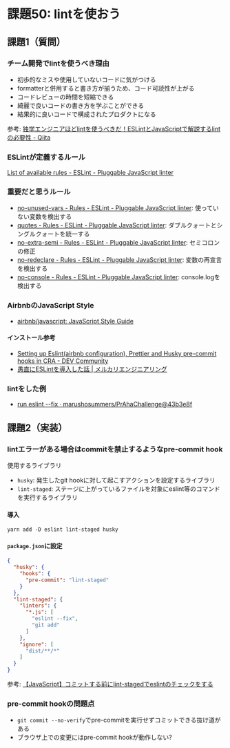 # 課題50: lintを使おう

## 課題1（質問）
### チーム開発でlintを使うべき理由

- 初歩的なミスや使用していないコードに気がつける
- formatterと併用すると書き方が揃うため、コード可読性が上がる
- コードレビューの時間を短縮できる
- 綺麗で良いコードの書き方を学ぶことができる
- 結果的に良いコードで構成されたプロダクトになる

参考: [独学エンジニアほどlintを使うべきだ！ESLintとJavaScriptで解説するlintの必要性 - Qiita](https://qiita.com/dowanna6/items/98d4016e51b04617b26d)
### ESLintが定義するルール

[List of available rules - ESLint - Pluggable JavaScript linter](https://eslint.org/docs/rules/)

### 重要だと思うルール

- [no-unused-vars - Rules - ESLint - Pluggable JavaScript linter](https://eslint.org/docs/rules/no-unused-vars): 使っていない変数を検出する
- [quotes - Rules - ESLint - Pluggable JavaScript linter](https://eslint.org/docs/rules/quotes): ダブルクォートとシングルクォートを統一する
- [no-extra-semi - Rules - ESLint - Pluggable JavaScript linter](https://eslint.org/docs/rules/no-extra-semi): セミコロンの修正
- [no-redeclare - Rules - ESLint - Pluggable JavaScript linter](https://eslint.org/docs/rules/no-redeclare): 変数の再宣言を検出する
- [no-console - Rules - ESLint - Pluggable JavaScript linter](https://eslint.org/docs/rules/no-console): console.logを検出する

### AirbnbのJavaScript Style
- [airbnb/javascript: JavaScript Style Guide](https://github.com/airbnb/javascript)
#### インストール参考

- [Setting up Eslint(airbnb configuration), Prettier and Husky pre-commit hooks in CRA - DEV Community](https://dev.to/ankitt8/setting-up-eslint-airbnb-configuration-prettier-and-husky-pre-commit-hooks-in-cra-5dbo)
- [愚直にESLintを導入した話 | メルカリエンジニアリング](https://engineering.mercari.com/blog/entry/2017-07-31-170125/)

### lintをした例
- [run eslint --fix · marushosummers/PrAhaChallenge@43b3e8f](https://github.com/marushosummers/PrAhaChallenge/commit/43b3e8f7202c5ac1b723673b41e7c6477f690d4c)

## 課題2（実装）

### lintエラーがある場合はcommitを禁止するようなpre-commit hook

使用するライブラリ
- `husky`: 発生したgit hookに対して起こすアクションを設定するライブラリ
- `lint-staged`: ステージに上がっているファイルを対象にeslint等のコマンドを実行するライブラリ

#### 導入
```
yarn add -D eslint lint-staged husky
```

#### `package.json`に設定

```json
{
  "husky": {
    "hooks": {
      "pre-commit": "lint-staged"
    }
  },
  "lint-staged": {
    "linters": {
      "*.js": [
        "eslint --fix",
        "git add"
      ]
    },
    "ignore": [
      "dist/**/*"
    ]
  }
}
```

参考: [【JavaScript】コミットする前にlint-stagedでeslintのチェックをする](https://kic-yuuki.hatenablog.com/entry/2019/05/27/090515)
### pre-commit hookの問題点

- `git commit --no-verify`でpre-commitを実行せずコミットできる抜け道がある
- ブラウザ上での変更にはpre-commit hookが動作しない?
